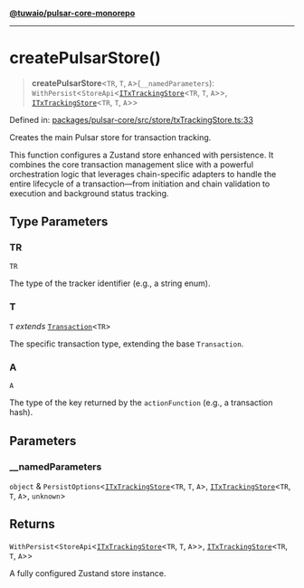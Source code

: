[**@tuwaio/pulsar-core-monorepo**](../../../README.md)

***

# createPulsarStore()

> **createPulsarStore**\<`TR`, `T`, `A`\>(`__namedParameters`): `WithPersist`\<`StoreApi`\<[`ITxTrackingStore`](../type-aliases/ITxTrackingStore.md)\<`TR`, `T`, `A`\>\>, [`ITxTrackingStore`](../type-aliases/ITxTrackingStore.md)\<`TR`, `T`, `A`\>\>

Defined in: [packages/pulsar-core/src/store/txTrackingStore.ts:33](https://github.com/TuwaIO/pulsar-core/blob/bbb9e2e0f0f23382d49e10f4e6c8ee38979bf353/packages/pulsar-core/src/store/txTrackingStore.ts#L33)

Creates the main Pulsar store for transaction tracking.

This function configures a Zustand store enhanced with persistence. It combines the core transaction management
slice with a powerful orchestration logic that leverages chain-specific adapters to handle the entire
lifecycle of a transaction—from initiation and chain validation to execution and background status tracking.

## Type Parameters

### TR

`TR`

The type of the tracker identifier (e.g., a string enum).

### T

`T` *extends* [`Transaction`](../type-aliases/Transaction.md)\<`TR`\>

The specific transaction type, extending the base `Transaction`.

### A

`A`

The type of the key returned by the `actionFunction` (e.g., a transaction hash).

## Parameters

### \_\_namedParameters

`object` & `PersistOptions`\<[`ITxTrackingStore`](../type-aliases/ITxTrackingStore.md)\<`TR`, `T`, `A`\>, [`ITxTrackingStore`](../type-aliases/ITxTrackingStore.md)\<`TR`, `T`, `A`\>, `unknown`\>

## Returns

`WithPersist`\<`StoreApi`\<[`ITxTrackingStore`](../type-aliases/ITxTrackingStore.md)\<`TR`, `T`, `A`\>\>, [`ITxTrackingStore`](../type-aliases/ITxTrackingStore.md)\<`TR`, `T`, `A`\>\>

A fully configured Zustand store instance.
